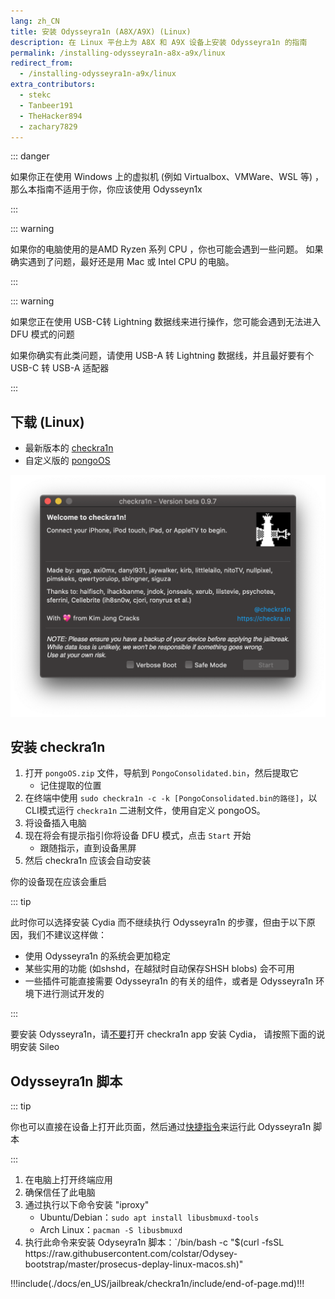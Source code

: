 ```yaml
---
lang: zh_CN
title: 安装 Odysseyra1n (A8X/A9X) (Linux)
description: 在 Linux 平台上为 A8X 和 A9X 设备上安装 Odysseyra1n 的指南
permalink: /installing-odysseyra1n-a8x-a9x/linux
redirect_from:
  - /installing-odysseyra1n-a9x/linux
extra_contributors:
  - stekc
  - Tanbeer191
  - TheHacker894
  - zachary7829
---
```


::: danger

如果你正在使用 Windows 上的虚拟机 (例如 Virtualbox、VMWare、WSL 等) ， 那么本指南不适用于你，你应该<router-link to="/using-odysseyn1x">使用 Odysseyn1x</router-link>

:::

::: warning

如果你的电脑使用的是AMD Ryzen 系列 CPU ，你也可能会遇到一些问题。 如果确实遇到了问题，最好还是用 Mac 或 Intel CPU 的电脑。

:::

::: warning

如果您正在使用 USB-C转 Lightning 数据线来进行操作，您可能会遇到无法进入DFU 模式的问题

如果你确实有此类问题，请使用 USB-A 转 Lightning 数据线，并且最好要有个 USB-C 转 USB-A 适配器

:::

## 下载 (Linux)

- 最新版本的 [checkra1n](https://checkra.in)
- 自定义版的 [pongoOS](https://github.com/checkra1n/BugTracker/files/6429930/Pongo.zip)

![checkra1n 截图](/assets/images/checkra1n.png)

## 安装 checkra1n

1. 打开 `pongoOS.zip` 文件，导航到 `PongoConsolidated.bin`，然后提取它
   - 记住提取的位置
2. 在终端中使用 `sudo checkra1n -c -k [PongoConsolidated.bin的路径]`，以CLI模式运行 `checkra1n` 二进制文件，使用自定义 pongoOS。
3. 将设备插入电脑
4. 现在将会有提示指引你将设备 <router-link to="/faq/#what-is-dfu-mode">DFU 模式</router-link>，点击 `Start` 开始
   - 跟随指示，直到设备黑屏
5. 然后 checkra1n 应该会自动安装

你的设备现在应该会重启

<!--Will probably make this better later on but this will work for now-->

::: tip

此时你可以选择安装 Cydia 而不继续执行 Odysseyra1n 的步骤，但由于以下原因，我们不建议这样做：

- 使用 Odysseyra1n 的系统会更加稳定
- 某些实用的功能 (如shshd，在越狱时自动保存SHSH blobs) 会不可用
- 一些插件可能直接需要 Odysseyra1n 的有关的组件，或者是 Odysseyra1n 环境下进行测试开发的

:::

要安装 Odysseyra1n，请<u>不要</u>打开 checkra1n app 安装 Cydia， 请按照下面的说明安装 Sileo

## Odysseyra1n 脚本

::: tip

你也可以直接在设备上打开此页面，然后通过[快捷指令](https://www.icloud.com/shortcuts/8d4e206d568d4aadb624b2a6191a3771)来运行此 Odysseyra1n 脚本

:::

1. 在电脑上打开终端应用
2. 确保信任了此电脑
3. 通过执行以下命令安装 "iproxy"
   - Ubuntu/Debian：`sudo apt install libusbmuxd-tools`
   - Arch Linux：`pacman -S libusbmuxd`
4. 执行此命令来安装 Odyseyra1n 脚本：\`/bin/bash -c "$(curl -fsSL https\://raw\.githubusercontent.com/colstar/Odysey-bootstrap/master/prosecus-deplay-linux-macos.sh)"

!!!include(./docs/en_US/jailbreak/checkra1n/include/end-of-page.md)!!!
